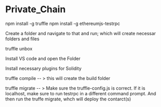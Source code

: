 # Private_Chain

npm install -g truffle
npm install -g ethereumjs-testrpc

Create a folder and navigate to that and run; which will create necessar folders and files

truffle unbox

Install VS code and open the Folder

Install necessary plugins for Solidity

truffle compile -- > this will create the build folder

truffle migrate -- > Make sure the truffle-config.js is correct. If it is localhost, make sure to run testrpc in a different command prompt. And then run the truffe migrate, whch will deploy the contarct(s)
